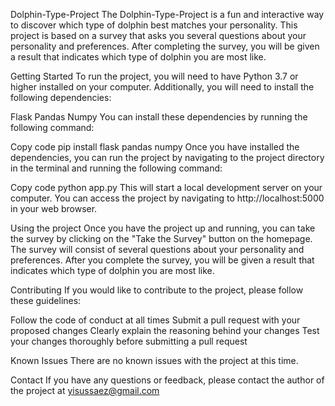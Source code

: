Dolphin-Type-Project
The Dolphin-Type-Project is a fun and interactive way to discover which type of dolphin best matches your personality. This project is based on a survey that asks you several questions about your personality and preferences. After completing the survey, you will be given a result that indicates which type of dolphin you are most like.

Getting Started
To run the project, you will need to have Python 3.7 or higher installed on your computer. Additionally, you will need to install the following dependencies:

Flask
Pandas
Numpy
You can install these dependencies by running the following command:

Copy code
pip install flask pandas numpy
Once you have installed the dependencies, you can run the project by navigating to the project directory in the terminal and running the following command:

Copy code
python app.py
This will start a local development server on your computer. You can access the project by navigating to http://localhost:5000 in your web browser.

Using the project
Once you have the project up and running, you can take the survey by clicking on the "Take the Survey" button on the homepage. The survey will consist of several questions about your personality and preferences. After you complete the survey, you will be given a result that indicates which type of dolphin you are most like.

Contributing
If you would like to contribute to the project, please follow these guidelines:

Follow the code of conduct at all times
Submit a pull request with your proposed changes
Clearly explain the reasoning behind your changes
Test your changes thoroughly before submitting a pull request

Known Issues
There are no known issues with the project at this time.

Contact
If you have any questions or feedback, please contact the author of the project at yisussaez@gmail.com
